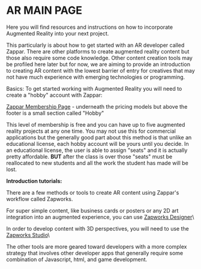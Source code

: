 # AR MAIN PAGE

Here you will find resources and instructions on how to incorporate Augmented Reality into your next project. 

This particularly is about how to get started with an AR developer called Zappar. There are other platforms to create augmented reality content but those also require some code knowledge. Other content creation tools may be profiled here later but for now, we are aiming to provide an introduction to creating AR content with the lowest barrier of entry for creatives that may not have much experience with emerging technologies or programming.

Basics:
To get started working with Augmented Reality you will need to create a "hobby" account with Zappar:

[Zappar Membership Page](https://zap.works/pricing/) - underneath the pricing models but above the footer is a small section called "Hobby"

This level of membership is free and you can have up to five augmented reality projects at any one time. You may not use this for commercial applications but the generally good part about this method is that unlike an educational license, each hobby account will be yours until you decide. In an educational license, the user is able to assign "seats" and it is actually pretty affordable. **BUT** after the class is over those "seats" must be reallocated to new students and all the work the student has made will be lost. 

**Introduction tutorials:**

There are a few methods or tools to create AR content using Zappar's workflow called Zapworks. 

For super simple content, like business cards or posters or any 2D art integration into an augmented experience, you can use [Zapworks Designer](https://docs.zap.works/designer/getting-started/)\

In order to develop content with 3D perspectives, you will need to use the [Zapworks Studio](https://docs.zap.works/studio/getting-started/)\

The other tools are more geared toward developers with a more complex strategy that involves other developer apps that generally require some combination of Javascript, html, and game development.

